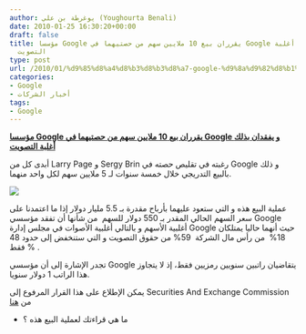 ```yaml
---
author: يوغرطة بن علي (Youghourta Benali)
date: 2010-01-25 16:30:20+00:00
draft: false
title: مؤسسا Google يقرران بيع 10 ملايين سهم من حصتيهما في Google و يفقدان بذلك أغلبة
  التصويت
type: post
url: /2010/01/%d9%85%d8%a4%d8%b3%d8%b3%d8%a7-google-%d9%8a%d9%82%d8%b1%d8%b1%d8%a7%d9%86-%d8%a8%d9%8a%d8%b9-10-%d9%85%d9%84%d8%a7%d9%8a%d9%86-%d8%b3%d9%87%d9%85-%d9%85%d9%86-%d8%ad%d8%b5%d8%aa%d9%8a%d9%87%d9%85/
categories:
- Google
- أخبار الشركات
tags:
- Google
---
```


[**مؤسسا Google يقرران بيع 10 ملايين سهم من حصتيهما في Google و يفقدان بذلك أغلبة التصويت**](https://www.it-scoop.com/2010/01/%d9%85%d8%a4%d8%b3%d8%b3%d8%a7-google-%d9%8a%d9%82%d8%b1%d8%b1%d8%a7%d9%86-%d8%a8%d9%8a%d8%b9-10-%d9%85%d9%84%d8%a7%d9%8a%d9%86-%d8%b3%d9%87%d9%85-%d9%85%d9%86-%d8%ad%d8%b5%d8%aa%d9%8a%d9%87%d9%85/)


أبدى كل من Larry Page و Sergy Brin رغبته في تقليص حصته في Google و ذلك بالبيع التدريجي خلال خمسة سنوات لـ 5 ملايين سهم لكل واحد منهما.

[![](https://www.it-scoop.com/wp-content/uploads/2010/01/page_Brin.jpg)
](https://www.it-scoop.com/2010/01/%d9%85%d8%a4%d8%b3%d8%b3%d8%a7-google-%d9%8a%d9%82%d8%b1%d8%b1%d8%a7%d9%86-%d8%a8%d9%8a%d8%b9-10-%d9%85%d9%84%d8%a7%d9%8a%d9%86-%d8%b3%d9%87%d9%85-%d9%85%d9%86-%d8%ad%d8%b5%d8%aa%d9%8a%d9%87%d9%85/)

عملية البيع هذه و التي ستعود عليهما بأرباح مقدرة بـ 5.5 مليار دولار إذا ما اعتمدنا على سعر السهم الحالي المقدر بـ 550 دولار للسهم  من شأنها أن تفقد مؤسسي Google أغلبية الأسهم و بالتالي أغلبية الأصوات في مجلس إدارة Google حيث أنهما حاليا يمتلكان  18%  من رأس مال الشركة  59% من حقوق التصويت و التي ستنخفض إلى حدود 48 % فقط .

تجدر الإشارة إلى أن مؤسسي Google يتقاضيان راتبين سنويين رمزيين فقط، إذ لا يتجاوز هذا الراتب 1 دولار سنويا.

يمكن الإطلاع على هذا القرار المرفوع إلى Securities And Exchange Commission من [هنا](http://www.sec.gov/Archives/edgar/data/1288776/000119312510011019/d8k.htm)

- ما هي قراءتك لعملية البيع هذه ؟
